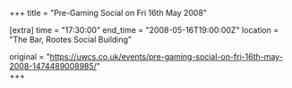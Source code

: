 +++
title = "Pre-Gaming Social on Fri 16th May 2008"

[extra]
time = "17:30:00"
end_time = "2008-05-16T19:00:00Z"
location = "The Bar, Rootes Social Building"

original = "https://uwcs.co.uk/events/pre-gaming-social-on-fri-16th-may-2008-1474489008985/"    
+++



